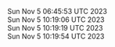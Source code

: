 Sun Nov  5 06:45:53 UTC 2023 <br/>
Sun Nov  5 10:19:06 UTC 2023 <br/>
Sun Nov  5 10:19:19 UTC 2023 <br/>
Sun Nov  5 10:19:54 UTC 2023 <br/>
